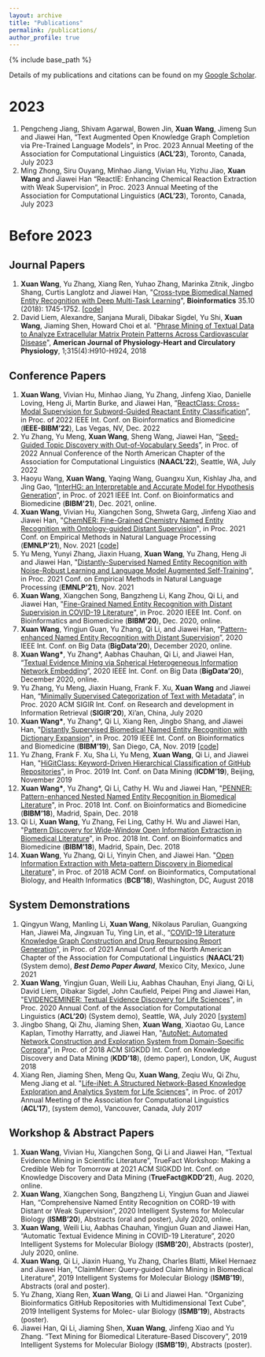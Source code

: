 ```yaml
---
layout: archive
title: "Publications"
permalink: /publications/
author_profile: true
---
```


{% include base_path %}

Details of my publications and citations can be found on my [Google Scholar](https://scholar.google.com/citations?user=_IVJi6UAAAAJ&hl=en).

# 2023
1. Pengcheng Jiang, Shivam Agarwal, Bowen Jin, **Xuan Wang**, Jimeng Sun and Jiawei Han, “Text Augmented Open Knowledge Graph Completion via Pre-Trained Language Models”, in Proc. 2023 Annual Meeting of the Association for Computational Linguistics (**ACL’23**), Toronto, Canada, July 2023
2. Ming Zhong, Siru Ouyang, Minhao Jiang, Vivian Hu, Yizhu Jiao, **Xuan Wang** and Jiawei Han “ReactIE: Enhancing Chemical Reaction Extraction with Weak Supervision”, in Proc. 2023 Annual Meeting of the Association for Computational Linguistics (**ACL’23**), Toronto, Canada, July 2023


# Before 2023
## Journal Papers
1.  **Xuan Wang**, Yu Zhang, Xiang Ren, Yuhao Zhang, Marinka Zitnik, Jingbo Shang, Curtis Langlotz and Jiawei Han, "[Cross-type Biomedical Named Entity Recognition with Deep Multi-Task Learning](https://academic.oup.com/bioinformatics/article/35/10/1745/5126922?guestAccessKey=403bcc14-3eca-4ff0-b9fb-5ecd1c1744d2)", **Bioinformatics** 35.10 (2018): 1745-1752. [[code](https://github.com/yuzhimanhua/Multi-BioNER)]
2. David Liem, Alexandre, Sanjana Murali, Dibakar Sigdel, Yu Shi, **Xuan Wang**, Jiaming Shen, Howard Choi et al. "[Phrase Mining of Textual Data to Analyze Extracellular Matrix Protein Patterns Across Cardiovascular Disease](https://www.physiology.org/doi/full/10.1152/ajpheart.00175.2018?url_ver=Z39.88-2003&rfr_id=ori:rid:crossref.org&rfr_dat=cr_pub%3dpubmed)", **American Journal of Physiology-Heart and Circulatory Physiology**, 1;315(4):H910-H924, 2018

## Conference Papers
1. **Xuan Wang**, Vivian Hu, Minhao Jiang, Yu Zhang, Jinfeng Xiao, Danielle Loving, Heng Ji, Martin Burke, and Jiawei Han, ”[ReactClass: Cross-Modal Supervision for Subword-Guided Reactant Entity Classification](https://ieeexplore.ieee.org/document/9995489)”, in Proc. of 2022 IEEE Int. Conf. on Bioinformatics and Biomedicine
(**IEEE-BIBM’22**), Las Vegas, NV, Dec. 2022
1. Yu Zhang, Yu Meng, **Xuan Wang**, Sheng Wang, Jiawei Han, “[Seed-Guided Topic Discovery with Out-of-Vocabulary Seeds](https://aclanthology.org/2022.naacl-main.21.pdf)”, in Proc. of 2022 Annual Conference of the North American Chapter of the Association for Computational Linguistics (**NAACL’22**), Seattle, WA, July 2022
2. Haoyu Wang, **Xuan Wang**, Yaqing Wang, Guangxu Xun, Kishlay Jha, and Jing Gao, “[InterHG: an Interpretable and Accurate Model for Hypothesis Generation](https://ieeexplore.ieee.org/document/9669740)”, in Proc. of 2021 IEEE Int. Conf. on Bioinformatics and Biomedicine (**BIBM'21**), Dec. 2021, online.
3. **Xuan Wang**, Vivian Hu, Xiangchen Song, Shweta Garg, Jinfeng Xiao and Jiawei Han, "[ChemNER: Fine-Grained Chemistry Named Entity Recognition with Ontology-guided Distant Supervision](https://aclanthology.org/2021.emnlp-main.424.pdf)", in Proc. 2021 Conf. on Empirical Methods in Natural Language Processing (**EMNLP'21**), Nov. 2021 [[code](https://github.com/xuanwang91/ChemNER)]
4. Yu Meng, Yunyi Zhang, Jiaxin Huang, **Xuan Wang**, Yu Zhang, Heng Ji and Jiawei Han, "[Distantly-Supervised Named Entity Recognition with Noise-Robust Learning and Language Model Augmented Self-Training](https://aclanthology.org/2021.emnlp-main.810.pdf)", in Proc. 2021 Conf. on Empirical Methods in Natural Language Processing (**EMNLP'21**), Nov. 2021
5. **Xuan Wang**, Xiangchen Song, Bangzheng Li, Kang Zhou, Qi Li, and Jiawei Han, "[Fine-Grained Named Entity Recognition with Distant Supervision in COVID-19 Literature](https://ieeexplore.ieee.org/document/9313126)", in Proc. 2020 IEEE Int. Conf. on Bioinformatics and Biomedicine (**BIBM'20**), Dec. 2020, online.
6. **Xuan Wang**, Yingjun Guan, Yu Zhang, Qi Li, and Jiawei Han, “[Pattern-enhanced Named Entity Recognition with Distant Supervision](https://ieeexplore.ieee.org/document/9378052)”, 2020 IEEE Int. Conf. on Big Data (**BigData’20**), December 2020, online.
7. **Xuan Wang\***, Yu Zhang\*, Aabhas Chauhan, Qi Li, and Jiawei Han, “[Textual Evidence Mining via Spherical Heterogeneous Information Network Embedding](https://ieeexplore.ieee.org/document/9377958)”, 2020 IEEE Int. Conf. on Big Data (**BigData’20**), December 2020, online.
8. Yu Zhang, Yu Meng, Jiaxin Huang, Frank F. Xu, **Xuan Wang** and Jiawei Han, “[Minimally Supervised Categorization of Text with Metadata](https://dl.acm.org/doi/pdf/10.1145/3397271.3401168)”, in Proc. 2020 ACM SIGIR Int. Conf. on Research and development in Information Retrieval (**SIGIR’20**), Xi’an, China, July 2020 
9. **Xuan Wang\***, Yu Zhang\*, Qi Li, Xiang Ren, Jingbo Shang, and Jiawei Han, "[Distantly Supervised Biomedical Named Entity Recognition with Dictionary Expansion](https://ieeexplore.ieee.org/document/8983212)", in Proc. 2019 IEEE Int. Conf. on Bioinformatics and Biomedicine (**BIBM’19**), San Diego, CA, Nov. 2019 [[code](https://github.com/xuanwang91/AutoBioNER)]
10. Yu Zhang, Frank F. Xu, Sha Li, Yu Meng, **Xuan Wang**, Qi Li, and Jiawei Han, "[HiGitClass: Keyword-Driven Hierarchical Classification of GitHub Repositories](https://ieeexplore.ieee.org/document/8970799)", in Proc. 2019 Int. Conf. on Data Mining (**ICDM’19**), Beijing, November 2019
11. **Xuan Wang\***, Yu Zhang\*, Qi Li, Cathy H. Wu and Jiawei Han, "[PENNER: Pattern-enhanced Nested Named Entity Recognition in Biomedical Literature](http://hanj.cs.illinois.edu/pdf/bibm18_xwang.pdf)", in Proc. 2018 Int. Conf. on Bioinformatics and Biomedicine (**BIBM’18**), Madrid, Spain, Dec. 2018
12. Qi Li, **Xuan Wang**, Yu Zhang, Fei Ling, Cathy H. Wu and Jiawei Han, "[Pattern Discovery for Wide-Window Open Information Extraction in Biomedical Literature](http://hanj.cs.illinois.edu/pdf/bibm18_qli.pdf)", in Proc. 2018 Int. Conf. on Bioinformatics and Biomedicine (**BIBM’18**), Madrid, Spain, Dec. 2018
13. **Xuan Wang**, Yu Zhang, Qi Li, Yinyin Chen, and Jiawei Han. "[Open Information Extraction with Meta-pattern Discovery in Biomedical Literature](http://hanj.cs.illinois.edu/pdf/bcb18_xwang.pdf)", in Proc. of 2018 ACM Conf. on Bioinformatics, Computational Biology, and Health Informatics (**BCB’18**), Washington, DC, August 2018

## System Demonstrations
1. Qingyun Wang, Manling Li, **Xuan Wang**, Nikolaus Parulian, Guangxing Han, Jiawei Ma, Jingxuan Tu, Ying Lin, et al., “[COVID-19 Literature Knowledge Graph Construction and Drug Repurposing Report Generation](https://aclanthology.org/2021.naacl-demos.8.pdf)”, in Proc. of 2021 Annual Conf. of the North American Chapter of the Association for Computational Linguistics (**NAACL’21**) (System demo), _**Best Demo Paper Award**_, Mexico City, Mexico, June 2021
2. **Xuan Wang**, Yingjun Guan, Weili Liu, Aabhas Chauhan, Enyi Jiang, Qi Li, David Liem, Dibakar Sigdel, John Caufield, Peipei Ping and Jiawei Han, "[EVIDENCEMINER: Textual Evidence Discovery for Life Sciences](https://aclanthology.org/2020.acl-demos.8.pdf)", in Proc. 2020 Annual Conf. of the Association for Computational Linguistics (**ACL’20**) (System demo), Seattle, WA, July 2020 [[system](https://evidenceminer.com/)]
3. Jingbo Shang, Qi Zhu, Jiaming Shen, **Xuan Wang**, Xiaotao Gu, Lance Kaplan, Timothy Harratty, and Jiawei Han, "[AutoNet: Automated Network Construction and Exploration System from Domain-Specific Corpora](http://hanj.cs.illinois.edu/pdf/kdd18_jshang.pdf)", in Proc. of 2018 ACM SIGKDD Int. Conf. on Knowledge Discovery and Data Mining (**KDD’18**), (demo paper), London, UK, August 2018
4. Xiang Ren, Jiaming Shen, Meng Qu, **Xuan Wang**, Zeqiu Wu, Qi Zhu, Meng Jiang et al. "[Life-iNet: A Structured Network-Based Knowledge Exploration and Analytics System for Life Sciences](http://hanj.cs.illinois.edu/pdf/acl17_xren.pdf)", in Proc. of 2017 Annual Meeting of the Association for Computational Linguistics (**ACL’17**), (system demo), Vancouver, Canada, July 2017

## Workshop & Abstract Papers
1. **Xuan Wang**, Vivian Hu, Xiangchen Song, Qi Li and Jiawei Han, “Textual Evidence Mining in Scientific Literature”, TrueFact Workshop: Making a Credible Web for Tomorrow at 2021 ACM SIGKDD Int. Conf. on Knowledge Discovery and Data Mining (**TrueFact@KDD’21**), Aug. 2020, online.
2. **Xuan Wang**, Xiangchen Song, Bangzheng Li, Yingjun Guan and Jiawei Han, “Comprehensive Named Entity Recognition on CORD-19 with Distant or Weak Supervision”, 2020 Intelligent Systems for Molecular Biology (**ISMB’20**), Abstracts (oral and poster), July 2020, online.
3. **Xuan Wang**, Weili Liu, Aabhas Chauhan, Yingjun Guan and Jiawei Han, “Automatic Textual Evidence Mining in COVID-19 Literature”, 2020 Intelligent Systems for Molecular Biology (**ISMB’20**), Abstracts (poster), July 2020, online.
4. **Xuan Wang**, Qi Li, Jiaxin Huang, Yu Zhang, Charles Blatti, Mikel Hernaez and Jiawei Han, "ClaimMiner: Query-guided Claim Mining in Biomedical Literature", 2019 Intelligent Systems for Molecular Biology (**ISMB’19**), Abstracts (oral and poster).
5. Yu Zhang, Xiang Ren, **Xuan Wang**, Qi Li and Jiawei Han. "Organizing Bioinformatics GitHub Repositories with Multidimensional Text Cube", 2019 Intelligent Systems for Molec- ular Biology (**ISMB’19**), Abstracts (poster).
6. Jiawei Han, Qi Li, Jiaming Shen, **Xuan Wang**, Jinfeng Xiao and Yu Zhang. “Text Mining for Biomedical Literature-Based Discovery”, 2019 Intelligent Systems for Molecular Biology (**ISMB’19**), Abstracts (poster).

